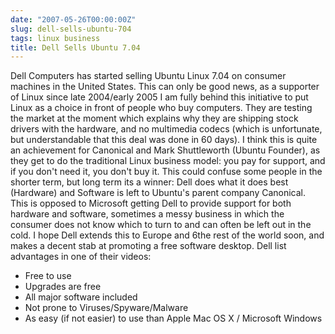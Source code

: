 ```yaml
---
date: "2007-05-26T00:00:00Z"
slug: dell-sells-ubuntu-704
tags: linux business
title: Dell Sells Ubuntu 7.04
---
```


Dell Computers has started
selling Ubuntu Linux 7.04 on consumer machines in the United States.
This can only be good news, as a supporter of Linux since late
2004/early 2005 I am fully behind this initiative to put Linux as a
choice in front of people who buy computers. They are testing the market
at the moment which explains why they are shipping stock drivers with
the hardware, and no multimedia codecs (which is unfortunate, but
understandable that this deal was done in 60 days). I think this is
quite an achievement for Canonical and Mark Shuttleworth (Ubuntu
Founder), as they get to do the traditional Linux business model: you
pay for support, and if you don't need it, you don't buy it. This could
confuse some people in the shorter term, but long term its a winner:
Dell does what it does best (Hardware) and Software is left to Ubuntu's
parent company Canonical. This is opposed to Microsoft getting Dell to
provide support for both hardware and software, sometimes a messy
business in which the consumer does not know which to turn to and can
often be left out in the cold. I hope Dell extends this to Europe and
6the rest of the world soon, and makes a decent stab at promoting a free
software desktop. Dell list advantages in one of their videos:  
-   Free to use
-   Upgrades are free
-   All major software included
-   Not prone to Viruses/Spyware/Malware
-   As easy (if not easier) to use than Apple Mac OS X / Microsoft
    Windows
